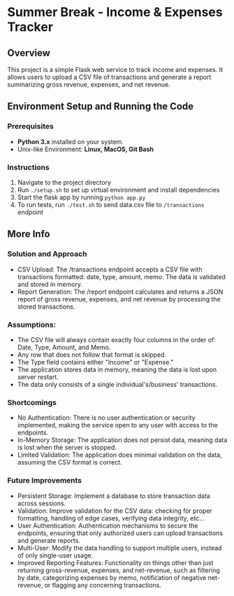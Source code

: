 # Summer Break - Income & Expenses Tracker

## Overview

This project is a simple Flask web service to track income and expenses. It allows users to upload a CSV file of transactions and generate a report summarizing gross revenue, expenses, and net revenue.

## Environment Setup and Running the Code

### Prerequisites

- **Python 3.x** installed on your system.
- Unix-like Environment: **Linux, MacOS, Git Bash**

### Instructions 

1. Navigate to the project directory
2. Run `./setup.sh` to set up virtual environment and install dependencies
3. Start the flask app by running `python app.py`
4. To run tests, run `./test.sh` to send data.csv file to `/transactions` endpoint

## More Info

### Solution and Approach
- CSV Upload: The /transactions endpoint accepts a CSV file with transactions formatted: date, type, amount, memo. The data is validated and stored in memory.
- Report Generation: The /report endpoint calculates and returns a JSON report of gross revenue, expenses, and net revenue by processing the stored transactions.

### Assumptions:
- The CSV file will always contain exactly four columns in the order of: Date, Type, Amount, and Memo.
- Any row that does not follow that format is skipped.
- The Type field contains either "Income" or "Expense."
- The application stores data in memory, meaning the data is lost upon server restart.
- The data only consists of a single individual's/business' transactions. 

### Shortcomings
- No Authentication: There is no user authentication or security implemented, making the service open to any user with access to the endpoints.
- In-Memory Storage: The application does not persist data, meaning data is lost when the server is stopped.
- Limited Validation: The application does minimal validation on the data, assuming the CSV format is correct.

### Future Improvements
- Persistent Storage: Implement a database to store transaction data across sessions.
- Validation: Improve validation for the CSV data: checking for proper formatting, handling of edge cases, verifying data integrity, etc...
- User Authentication: Authentication mechanisms to secure the endpoints, ensuring that only authorized users can upload transactions and generate reports.
- Multi-User: Modify the data handling to support multiple users, instead of only single-user usage.
- Improved Reporting Features: Functionality on things other than just returning gross-revenue, expenses, and net-revenue, such as filtering by date, categorizing expenses by memo, notification of negative net-revenue, or flagging any concerning transactions. 
